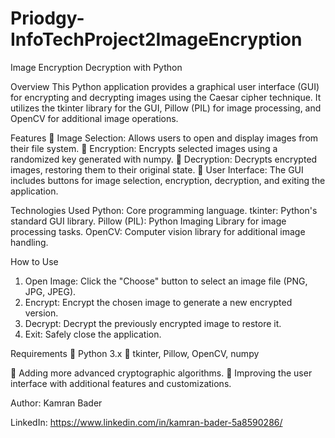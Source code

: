 # Priodgy-InfoTechProject2ImageEncryption

Image Encryption Decryption with Python

 Overview
This Python application provides a graphical user interface (GUI) for encrypting and decrypting images using the Caesar cipher technique. It utilizes the tkinter library for the GUI, Pillow (PIL) for image processing, and OpenCV for additional image operations.

Features
	Image Selection: Allows users to open and display images from their file system.
	Encryption: Encrypts selected images using a randomized key generated with numpy.
	Decryption: Decrypts encrypted images, restoring them to their original state.
	User Interface: The GUI includes buttons for image selection, encryption, decryption, and exiting the application.

Technologies Used
Python: Core programming language.
tkinter: Python's standard GUI library.
Pillow (PIL): Python Imaging Library for image processing tasks.
OpenCV: Computer vision library for additional image handling.

How to Use
1. Open Image: Click the "Choose" button to select an image file (PNG, JPG, JPEG).
2. Encrypt: Encrypt the chosen image to generate a new encrypted version.
3. Decrypt: Decrypt the previously encrypted image to restore it.
4. Exit: Safely close the application.

 Requirements
	Python 3.x
	tkinter, Pillow, OpenCV, numpy

	Adding more advanced cryptographic algorithms.
	Improving the user interface with additional features and customizations.

Author:
Kamran Bader

LinkedIn:
https://www.linkedin.com/in/kamran-bader-5a8590286/


